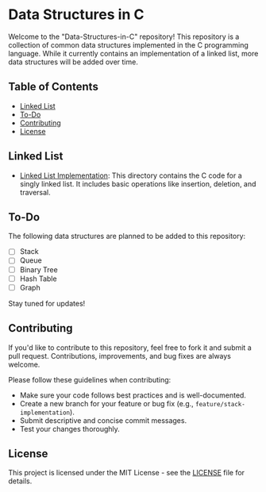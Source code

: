 # Data Structures in C

Welcome to the "Data-Structures-in-C" repository! This repository is a collection of common data structures implemented in the C programming language. While it currently contains an implementation of a linked list, more data structures will be added over time.

## Table of Contents

- [Linked List](#linked-list)
- [To-Do](#to-do)
- [Contributing](#contributing)
- [License](#license)

## Linked List

- [Linked List Implementation](link_to_linked_list_code.c): This directory contains the C code for a singly linked list. It includes basic operations like insertion, deletion, and traversal.

## To-Do

The following data structures are planned to be added to this repository:

- [ ] Stack
- [ ] Queue
- [ ] Binary Tree
- [ ] Hash Table
- [ ] Graph

Stay tuned for updates!

## Contributing

If you'd like to contribute to this repository, feel free to fork it and submit a pull request. Contributions, improvements, and bug fixes are always welcome.

Please follow these guidelines when contributing:

- Make sure your code follows best practices and is well-documented.
- Create a new branch for your feature or bug fix (e.g., `feature/stack-implementation`).
- Submit descriptive and concise commit messages.
- Test your changes thoroughly.

## License

This project is licensed under the MIT License - see the [LICENSE](LICENSE) file for details.

